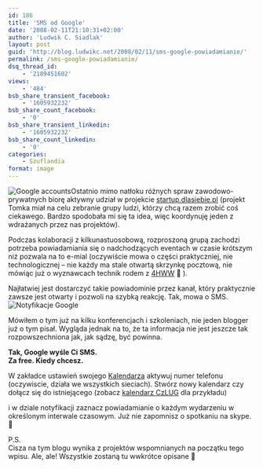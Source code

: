 ```yaml
---
id: 186
title: 'SMS od Google'
date: '2008-02-11T21:10:31+02:00'
author: 'Ludwik C. Siadlak'
layout: post
guid: 'http://blog.ludwikc.net/2008/02/11/sms-google-powiadamianie/'
permalink: /sms-google-powiadamianie/
dsq_thread_id:
    - '2189451602'
views:
    - '484'
bsb_share_transient_facebook:
    - '1605932232'
bsb_share_count_facebook:
    - '0'
bsb_share_transient_linkedin:
    - '1605932232'
bsb_share_count_linkedin:
    - '0'
categories:
    - Szuflandia
format: image
---
```


![Google accounts](http://personaldevelopment.pl/wp-content/uploads/2007/09/gaccounts11.png)Ostatnio mimo natłoku różnych spraw zawodowo-prywatnych biorę aktywny udział w projekcie [startup.dlasiebie.pl](http://www.dlasiebie.pl/artykuly/kariera/wlasny-biznes.html) (projekt Tomka miał na celu zebranie grupy ludzi, którzy chcą razem zrobić coś ciekawego. Bardzo spodobała mi się ta idea, więc koordynuję jeden z wdrażanych przez nas projektów).

Podczas kolaboracji z kilkunastuosobową, rozproszoną grupą zachodzi potrzeba powiadamiania się o nadchodzących eventach w czasie krótszym niż pozwala na to e-mial (oczywiście mowa o części praktyczniej, nie technologicznej – nie każdy ma stale otwartą skrzynkę pocztową, nie mówiąc już o wyznawcach technik rodem z [4HWW](http://fourhourworkweek.com) 🙂 ).

Najłatwiej jest dostarczyć takie powiadominie przez kanał, który praktycznie zawsze jest otwarty i pozwoli na szybką reakcję. Tak, mowa o SMS.![Notyfikacje Google](http://personaldevelopment.pl/wp-content/uploads/2008/02/notyfikacje11.png)

Mówiłem o tym już na kilku konferencjach i szkoleniach, nie jeden blogger już o tym pisał. Wygląda jednak na to, że ta informacja nie jest jeszcze tak rozpowszechniona jak, jak sądzę, być powinna.

**Tak, Google wyśle Ci SMS.  
Za free. Kiedy chcesz.**

 W zakładce ustawień swojego [Kalendarza](http://www.google.com/calendar/) aktywuj numer telefonu (oczywiscie, działa we wszystkich sieciach). Stwórz nowy kalendarz czy dołącz się do istniejącego (zobacz [kalendarz CzLUG](http://czlug.net/kalendarz.php) dla przykładu)

i w dziale notyfikacji zaznacz powiadamianie o każdym wydarzeniu w określonym interwale czasowym. Już nie zapomnisz o spotkaniu na skype. 🙂

P.S.  
Cisza na tym blogu wynika z projektów wspomnianych na początku tego wpisu. Ale, ale! Wszystkie zostaną tu wwkrótce opisane 🙂